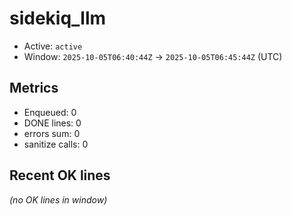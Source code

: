 # sidekiq_llm

- Active: `active`
- Window: `2025-10-05T06:40:44Z` → `2025-10-05T06:45:44Z` (UTC)

## Metrics
- Enqueued: 0
- DONE lines: 0
- errors sum: 0
- sanitize calls: 0

## Recent OK lines
_(no OK lines in window)_
